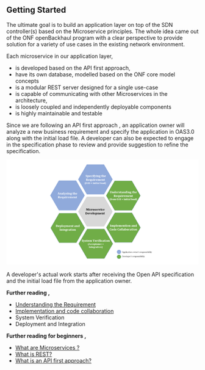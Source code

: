 ## Getting Started

The ultimate goal is to build an application layer on top of the SDN controller(s) based on the Microservice principles. The whole idea came out of the ONF openBackhaul program with a clear perspective to provide solution for a variety of use cases in the existing network environment.

Each microservice in our application layer,
- is developed based on the API first approach,
- have its own database, modelled based on the ONF core model concepts
- is a modular REST server designed for a single use-case 
- is capable of communicating with other Microservices in the architecture,
- is loosely coupled and independently deployable components
- is highly maintainable and testable

Since we are following an API first approach , an application owner will analyze a new business requirement and specify the application in OAS3.0 along with the initial load file. A developer can also be expected to engage in the specification phase to review and provide suggestion to refine the specification.

 ![ApplicationDevelopmentLifeCycle](./pictures/ApplicationDevelopmentLifecycle.png)  

A developer's actual work starts after receiving the Open API specification and the initial load file from the application owner.

**Further reading ,** 
- [Understanding the Requirement](../UnderstandingTheRequirement/UnderstandingTheRequirement.md)
- [Implementation and code collaboration](../ImplementationAndCodeCollaboration/ImplementationAndCodeCollaboration.md)
- System Verification
- Deployment and Integration

**Further reading for beginners ,** 
- [What are Microservices ?](WhatAreMicroservices.md)
- [What is REST?](RESTfulServices.md)
- [What is an API first approach?](APIFirstApproach.md)
